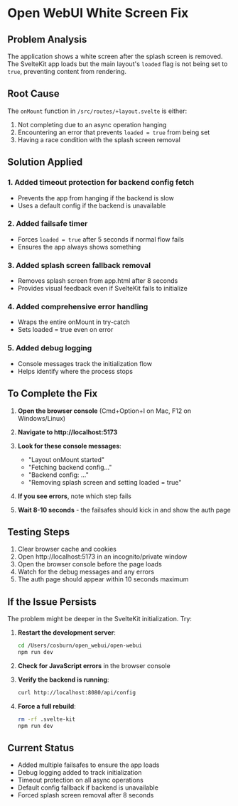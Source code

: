 # Open WebUI White Screen Fix

## Problem Analysis
The application shows a white screen after the splash screen is removed. The SvelteKit app loads but the main layout's `loaded` flag is not being set to `true`, preventing content from rendering.

## Root Cause
The `onMount` function in `/src/routes/+layout.svelte` is either:
1. Not completing due to an async operation hanging
2. Encountering an error that prevents `loaded = true` from being set
3. Having a race condition with the splash screen removal

## Solution Applied

### 1. Added timeout protection for backend config fetch
- Prevents the app from hanging if the backend is slow
- Uses a default config if the backend is unavailable

### 2. Added failsafe timer
- Forces `loaded = true` after 5 seconds if normal flow fails
- Ensures the app always shows something

### 3. Added splash screen fallback removal
- Removes splash screen from app.html after 8 seconds
- Provides visual feedback even if SvelteKit fails to initialize

### 4. Added comprehensive error handling
- Wraps the entire onMount in try-catch
- Sets loaded = true even on error

### 5. Added debug logging
- Console messages track the initialization flow
- Helps identify where the process stops

## To Complete the Fix

1. **Open the browser console** (Cmd+Option+I on Mac, F12 on Windows/Linux)
2. **Navigate to http://localhost:5173**
3. **Look for these console messages**:
   - "Layout onMount started"
   - "Fetching backend config..."
   - "Backend config: ..."
   - "Removing splash screen and setting loaded = true"

4. **If you see errors**, note which step fails

5. **Wait 8-10 seconds** - the failsafes should kick in and show the auth page

## Testing Steps

1. Clear browser cache and cookies
2. Open http://localhost:5173 in an incognito/private window
3. Open the browser console before the page loads
4. Watch for the debug messages and any errors
5. The auth page should appear within 10 seconds maximum

## If the Issue Persists

The problem might be deeper in the SvelteKit initialization. Try:

1. **Restart the development server**:
   ```bash
   cd /Users/cosburn/open_webui/open-webui
   npm run dev
   ```

2. **Check for JavaScript errors** in the browser console

3. **Verify the backend is running**:
   ```bash
   curl http://localhost:8080/api/config
   ```

4. **Force a full rebuild**:
   ```bash
   rm -rf .svelte-kit
   npm run dev
   ```

## Current Status
- Added multiple failsafes to ensure the app loads
- Debug logging added to track initialization
- Timeout protection on all async operations
- Default config fallback if backend is unavailable
- Forced splash screen removal after 8 seconds